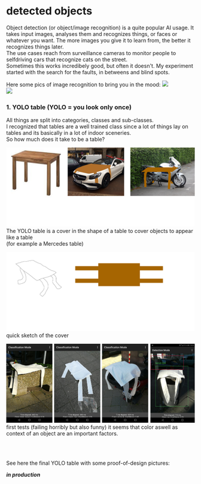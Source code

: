 # detected objects

Object detection (or object/image recognition) is a quite popular AI usage. It takes input images, analyses them and recognizes things, or faces or whatever you want. The more images you give it to learn from, the better it recognizes things later.  
The use cases reach from surveillance cameras to monitor people to selfdriving cars that recognize cats on the street.  
Sometimes this works incredibely good, but often it doesn't. My experiment started with the search for the faults, in betweens and blind spots.

Here some pics of image recognition to bring you in the mood:
![](https://pyimagesearch.com/wp-content/uploads/2018/11/yolo_dl4cv.jpg)  
![](https://pjreddie.com/media/image/Screen_Shot_2016-09-07_at_10.56.09_PM.png)


### 1. YOLO table (YOLO = you look only once)
All things are split into categories, classes and sub-classes.  
I recognized that tables are a well trained class since a lot of things lay on tables and its basically in a lot of indoor sceneries.  
So how much does it take to be a table?

![a](../img/table-1.jpg)  
The YOLO table is a cover in the shape of a table to cover objects to appear like a table  
(for example a Mercedes table)  

![b](../img/table-2.jpg)  
quick sketch of the cover

![c](../img/table-3.jpg)
first tests (failing horribly but also funny)
it seems that color aswell as context of an object are an important factors.

<br>
<br>

See here the final YOLO table with some proof-of-design pictures:

***in production***
